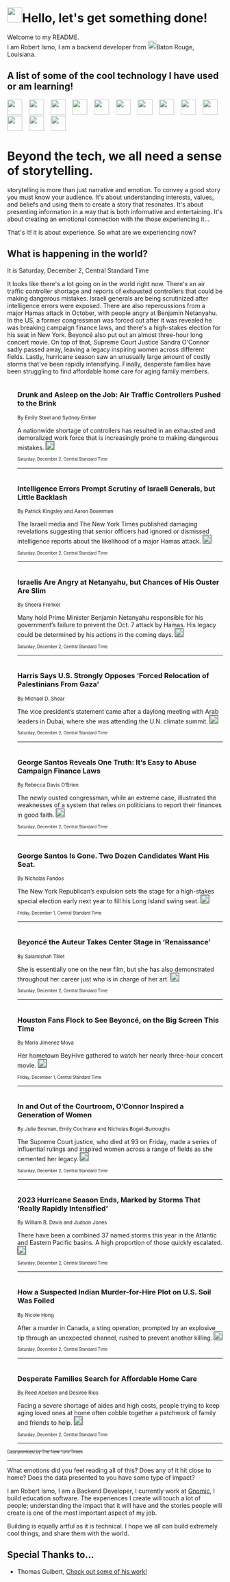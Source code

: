 <h1><img src="https://emojis.slackmojis.com/emojis/images/1643514375/3493/hot-coffee.gif?1643514375" width="35"/>Hello, let's get something done!</h1>

<p>Welcome to my README.<br/>
I am Robert Ismo, I am a backend developer from <img src="https://emojis.slackmojis.com/emojis/images/1638395689/50435/moulin_rouge.png?1638395689" width="20"/>Baton Rouge, Louisiana.</p>
<h2>A list of some of the cool technology I have used or am learning!</h2>
<p>
<img src="https://emojis.slackmojis.com/emojis/images/1643516091/21142/meow_bongotap.gif?1643516091" width="35" alt="">
<img src="https://img.shields.io/badge/Favorite%20Frontend%20Framework-SvelteKit-f83903" alt="">
<img src="https://img.shields.io/badge/Second%20Favorite-Vue-40b581" alt="">
<img src="https://img.shields.io/badge/Most%20Used%20Runtime-Nodejs-78b061" alt="">
<img src="https://emojis.slackmojis.com/emojis/images/1643517416/34482/fire.gif?1643517416" width="35" alt="">
<img src="https://img.shields.io/badge/Javascript%20But%20Better-Typescript-0078ca" alt="">
<img src="https://img.shields.io/badge/Favorite%20Language-Elixir-3e244d" alt="">
<img src="https://img.shields.io/badge/Containerize%20Everything-Docker-6ac9ef" alt="">
<img src="https://emojis.slackmojis.com/emojis/images/1643514596/5999/meow_party.gif?1643514596" width="35" alt="">
<img src="https://img.shields.io/badge/API%20Love%20Language-Graphql-de32a5" alt="">
<img src="https://img.shields.io/badge/Our%20Favorite%20Version%20Controller-Git-e94f33" alt="">
<img src="https://img.shields.io/badge/Favorite%20Database-Redis-d42d1d" alt="">
<img src="https://emojis.slackmojis.com/emojis/images/1643514559/5584/deployparrot.gif?1643514559" width="35" alt="">
<img src="https://img.shields.io/badge/Container%20Interstate-RabbitMQ-f66200" alt="">
<img src="https://img.shields.io/badge/Gotta%20Learn-Kubernetes-316adf" alt="">
<img src="https://img.shields.io/badge/Really%20Mature%20Now-WASM-654fef" alt="">
<img src="https://emojis.slackmojis.com/emojis/images/1666642497/61942/dance_vibe.gif?1666642497" width="35" alt="">
<img src="https://img.shields.io/badge/For%20My%20M1-ARM64-657d96" alt="">
<img src="https://img.shields.io/badge/Loving%20This%20So%20Much-TailwindCSS-17bcb5" alt="">
<img src="https://img.shields.io/badge/Cool%20Build%20Tool-Vite-f9cb24" alt="">
<img src="https://emojis.slackmojis.com/emojis/images/1669231376/62819/working-on-it.gif?1669231376" width="35" alt="">
<img src="https://img.shields.io/badge/Fun%20and%20Easy%20Database-MongoDB-5f8c49" alt="">
<img src="https://img.shields.io/badge/JS%20Life%20Support-NPM-c73737" alt="">
<img src="https://img.shields.io/badge/I%20Liked%20It-DynamoDB-0073b9" alt="">
<img src="https://emojis.slackmojis.com/emojis/images/1643514045/46/question.gif?1643514045" width="35" alt="">
<img src="https://img.shields.io/badge/cool-React-60d6f9" alt="">
<img src="https://img.shields.io/badge/Future%20Big%20Project-Lambda-f37e00" alt="">
<img src="https://img.shields.io/badge/NPM%20But%20Better-PNPM-f1aa07" alt="">
<img src="https://emojis.slackmojis.com/emojis/images/1643514943/9662/fbwow.gif?1643514943" width="35" alt="">
<img src="https://img.shields.io/badge/First%20Language-C-662079" alt="">
<img src="https://img.shields.io/badge/Where%20I%20Deploy%20Frontend-Vercel-000000" alt="">
<img src="https://img.shields.io/badge/Who%20Does%20not%20Want%20an%20App-Swift-f9492a" alt="">
<img src="https://emojis.slackmojis.com/emojis/images/1643514058/151/javascript.png?1643514058" width="35" alt="">
<img src="https://img.shields.io/badge/cool-Python-fbd542" alt="">
<img src="https://img.shields.io/badge/Favorite%20Something-Stripe-656cdc" alt="">
<img src="https://img.shields.io/badge/Of%20Course-HTML5-ed6327" alt="">
<img src="https://emojis.slackmojis.com/emojis/images/1660415405/60731/bomb.gif?1660415405" width="35" alt="">
<img src="https://img.shields.io/badge/hate-CSS-2964ec" alt="">
<img src="https://img.shields.io/badge/Learning-CircleCI-141215" alt="">
<img src="https://img.shields.io/badge/Learning-Rust-fbbb3b" alt="">
<img src="https://emojis.slackmojis.com/emojis/images/1660415397/60712/writing-hand.gif?1660415397" width="35" alt="">
<img src="https://img.shields.io/badge/Dev%20Browser%20of%20Choice-Firefox-cc4e26" alt="">
<img src="https://img.shields.io/badge/Recoverying%20From%20Windows-UNIX-1781e3" alt="">
<img src="https://img.shields.io/badge/LOVE-LogSeq-90c1c2" alt="">
<img src="https://emojis.slackmojis.com/emojis/images/1643514066/223/kirby.gif?1643514066" width="35" alt="">
<img src="https://img.shields.io/badge/Daily%20Driver-MacOS-e6e6e8" alt="">
<img src="https://img.shields.io/badge/Git%20Server-Github-000000" alt="">
<img src="https://img.shields.io/badge/enjoyable-EC2-f17428" alt="">
<img src="https://emojis.slackmojis.com/emojis/images/1643514239/2069/excited.gif?1643514239" width="35" alt="">
</p>
<h1>Beyond the tech, we all need a sense of storytelling.</h1>
<p>storytelling is more than just narrative and emotion. To convey a good story you must know your audience. It's about understanding interests, values, and beliefs and using them to create a story that resonates. It's about presenting information in a way that is both informative and entertaining. It's about creating an emotional connection with the those experiencing it...</p>
<p>That's it! it is about experience. So what are we experiencing now?</p>
<h2>What is happening in the world?</h2>
<p>It is Saturday, December 2, Central Standard Time</p>
<p>
It looks like there&#39;s a lot going on in the world right now. There&#39;s an air traffic controller shortage and reports of exhausted controllers that could be making dangerous mistakes. Israeli generals are being scrutinized after intelligence errors were exposed. There are also repercussions from a major Hamas attack in October, with people angry at Benjamin Netanyahu. In the US, a former congressman was forced out after it was revealed he was breaking campaign finance laws, and there&#39;s a high-stakes election for his seat in New York. Beyoncé also put out an almost three-hour long concert movie. On top of that, Supreme Court Justice Sandra O&#39;Connor sadly passed away, leaving a legacy inspiring women across different fields. Lastly, hurricane season saw an unusually large amount of costly storms that&#39;ve been rapidly intensifying. Finally, desperate families have been struggling to find affordable home care for aging family members.</p>
<ol>
<img src="https://img.shields.io/badge/-business-blue" alt="">
<h3>Drunk and Asleep on the Job: Air Traffic Controllers Pushed to the Brink</h3>
<sub>By Emily Steel and Sydney Ember</sub>
<p>A nationwide shortage of controllers has resulted in an exhausted and demoralized work force that is increasingly prone to making dangerous mistakes.  <a href=""><img src="https://developer.nytimes.com/files/poweredby_nytimes_30b.png?v=1583354208352" height="20"></a></p>
<sub><sub>Saturday, December 2, Central Standard Time</sub></sub>
<hr/>
<img src="https://img.shields.io/badge/-world-blue" alt="">
<h3>Intelligence Errors Prompt Scrutiny of Israeli Generals, but Little Backlash</h3>
<sub>By Patrick Kingsley and Aaron Boxerman</sub>
<p>The Israeli media and The New York Times published damaging revelations suggesting that senior officers had ignored or dismissed intelligence reports about the likelihood of a major Hamas attack.  <a href=""><img src="https://developer.nytimes.com/files/poweredby_nytimes_30b.png?v=1583354208352" height="20"></a></p>
<sub><sub>Saturday, December 2, Central Standard Time</sub></sub>
<hr/>
<img src="https://img.shields.io/badge/-world-blue" alt="">
<h3>Israelis Are Angry at Netanyahu, but Chances of His Ouster Are Slim</h3>
<sub>By Sheera Frenkel</sub>
<p>Many hold Prime Minister Benjamin Netanyahu responsible for his government’s failure to prevent the Oct. 7 attack by Hamas. His legacy could be determined by his actions in the coming days.  <a href=""><img src="https://developer.nytimes.com/files/poweredby_nytimes_30b.png?v=1583354208352" height="20"></a></p>
<sub><sub>Saturday, December 2, Central Standard Time</sub></sub>
<hr/>
<img src="https://img.shields.io/badge/-world-blue" alt="">
<h3>Harris Says U.S. Strongly Opposes ‘Forced Relocation of Palestinians From Gaza’</h3>
<sub>By Michael D. Shear</sub>
<p>The vice president’s statement came after a daylong meeting with Arab leaders in Dubai, where she was attending the U.N. climate summit.  <a href=""><img src="https://developer.nytimes.com/files/poweredby_nytimes_30b.png?v=1583354208352" height="20"></a></p>
<sub><sub>Saturday, December 2, Central Standard Time</sub></sub>
<hr/>
<img src="https://img.shields.io/badge/-us-blue" alt="">
<h3>George Santos Reveals One Truth: It’s Easy to Abuse Campaign Finance Laws</h3>
<sub>By Rebecca Davis O’Brien</sub>
<p>The newly ousted congressman, while an extreme case, illustrated the weaknesses of a system that relies on politicians to report their finances in good faith.  <a href=""><img src="https://developer.nytimes.com/files/poweredby_nytimes_30b.png?v=1583354208352" height="20"></a></p>
<sub><sub>Saturday, December 2, Central Standard Time</sub></sub>
<hr/>
<img src="https://img.shields.io/badge/-nyregion-blue" alt="">
<h3>George Santos Is Gone. Two Dozen Candidates Want His Seat.</h3>
<sub>By Nicholas Fandos</sub>
<p>The New York Republican’s expulsion sets the stage for a high-stakes special election early next year to fill his Long Island swing seat.  <a href=""><img src="https://developer.nytimes.com/files/poweredby_nytimes_30b.png?v=1583354208352" height="20"></a></p>
<sub><sub>Friday, December 1, Central Standard Time</sub></sub>
<hr/>
<img src="https://img.shields.io/badge/-movies-blue" alt="">
<h3>Beyoncé the Auteur Takes Center Stage in ‘Renaissance’</h3>
<sub>By Salamishah Tillet</sub>
<p>She is essentially one on the new film, but she has also demonstrated throughout her career just who is in charge of her art.  <a href=""><img src="https://developer.nytimes.com/files/poweredby_nytimes_30b.png?v=1583354208352" height="20"></a></p>
<sub><sub>Saturday, December 2, Central Standard Time</sub></sub>
<hr/>
<img src="https://img.shields.io/badge/-style-blue" alt="">
<h3>Houston Fans Flock to See Beyoncé, on the Big Screen This Time</h3>
<sub>By Maria Jimenez Moya</sub>
<p>Her hometown BeyHive gathered to watch her nearly three-hour concert movie.  <a href=""><img src="https://developer.nytimes.com/files/poweredby_nytimes_30b.png?v=1583354208352" height="20"></a></p>
<sub><sub>Friday, December 1, Central Standard Time</sub></sub>
<hr/>
<img src="https://img.shields.io/badge/-us-blue" alt="">
<h3>In and Out of the Courtroom, O’Connor Inspired a Generation of Women</h3>
<sub>By Julie Bosman, Emily Cochrane and Nicholas Bogel-Burroughs</sub>
<p>The Supreme Court justice, who died at 93 on Friday, made a series of influential rulings and inspired women across a range of fields as she cemented her legacy.  <a href=""><img src="https://developer.nytimes.com/files/poweredby_nytimes_30b.png?v=1583354208352" height="20"></a></p>
<sub><sub>Saturday, December 2, Central Standard Time</sub></sub>
<hr/>
<img src="https://img.shields.io/badge/-us-blue" alt="">
<h3>2023 Hurricane Season Ends, Marked by Storms That ‘Really Rapidly Intensified’</h3>
<sub>By William B. Davis and Judson Jones</sub>
<p>There have been a combined 37 named storms this year in the Atlantic and Eastern Pacific basins. A high proportion of those quickly escalated.  <a href=""><img src="https://developer.nytimes.com/files/poweredby_nytimes_30b.png?v=1583354208352" height="20"></a></p>
<sub><sub>Saturday, December 2, Central Standard Time</sub></sub>
<hr/>
<img src="https://img.shields.io/badge/-nyregion-blue" alt="">
<h3>How a Suspected Indian Murder-for-Hire Plot on U.S. Soil Was Foiled</h3>
<sub>By Nicole Hong</sub>
<p>After a murder in Canada, a sting operation, prompted by an explosive tip through an unexpected channel, rushed to prevent another killing.  <a href=""><img src="https://developer.nytimes.com/files/poweredby_nytimes_30b.png?v=1583354208352" height="20"></a></p>
<sub><sub>Saturday, December 2, Central Standard Time</sub></sub>
<hr/>
<img src="https://img.shields.io/badge/-health-blue" alt="">
<h3>Desperate Families Search for Affordable Home Care</h3>
<sub>By Reed Abelson and Desiree Rios</sub>
<p>Facing a severe shortage of aides and high costs, people trying to keep aging loved ones at home often cobble together a patchwork of family and friends to help.  <a href=""><img src="https://developer.nytimes.com/files/poweredby_nytimes_30b.png?v=1583354208352" height="20"></a></p>
<sub><sub>Saturday, December 2, Central Standard Time</sub></sub>
<hr/>
</ol>
<a href="https://developer.nytimes.com"><sub><sub>Data provided by The New York Times</sub></sub></a>
<hr/>
<p>What emotions did you feel reading all of this? Does any of it hit close to home? Does the data presented to you have some type of impact?</p>
<p>I am Robert Ismo, I am a Backend Developer, I currently work at <a href="https://gnomic.education/">Gnomic</a>, I build education software. The experiences I create will touch a lot of people; understanding the impact that it will have and the stories people will create is one of the most important aspect of my job.</p>
<p>Building is equally artful as it is technical. I hope we all can build extremely cool things, and share them with the world.</p>
<h2>Special Thanks to...</h2>
<ul>
<li>Thomas Guibert, <a href="https://github.com/thmsgbrt/thmsgbrt">Check out some of his work!</a></li>
</ul>